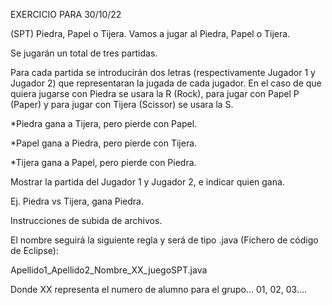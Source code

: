 EXERCICIO PARA 30/10/22
   
(SPT) Piedra, Papel o Tijera.
Vamos a jugar al Piedra, Papel o Tijera.

Se jugarán un total de tres partidas.

Para cada partida se introducirán dos letras (respectivamente Jugador 1 y Jugador 2) que representaran la jugada de cada jugador. En el caso de que quiera jugarse con Piedra se usara la R (Rock), para jugar con Papel P (Paper) y para jugar con Tijera (Scissor) se usara la S.

*Piedra gana a Tijera, pero pierde con Papel.

*Papel gana a Piedra, pero pierde con Tijera.

*Tijera gana a Papel, pero pierde con Piedra.

Mostrar la partida del Jugador 1 y Jugador 2, e indicar quien gana. 

Ej. Piedra vs Tijera, gana Piedra.

Instrucciones de subida de archivos. 

El nombre seguirá la siguiente regla y será de tipo .java (Fichero de código de Eclipse):

Apellido1_Apellido2_Nombre_XX_juegoSPT.java

Donde XX representa el numero de alumno para el grupo... 01, 02, 03....